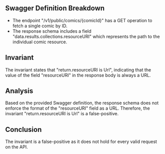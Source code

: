 ## Swagger Definition Breakdown
- The endpoint "/v1/public/comics/{comicId}" has a GET operation to fetch a single comic by ID.
- The response schema includes a field "data.results.collections.resourceURI" which represents the path to the individual comic resource.

## Invariant
The invariant states that "return.resourceURI is Url", indicating that the value of the field "resourceURI" in the response body is always a URL.

## Analysis
Based on the provided Swagger definition, the response schema does not enforce the format of the "resourceURI" field as a URL. Therefore, the invariant "return.resourceURI is Url" is a false-positive.

## Conclusion
The invariant is a false-positive as it does not hold for every valid request on the API.

